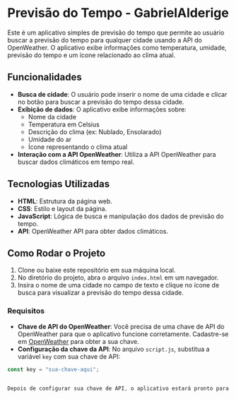 # Previsão do Tempo - GabrielAlderige

Este é um aplicativo simples de previsão do tempo que permite ao usuário buscar a previsão do tempo para qualquer cidade usando a API do OpenWeather. O aplicativo exibe informações como temperatura, umidade, previsão do tempo e um ícone relacionado ao clima atual.

## Funcionalidades

- **Busca de cidade**: O usuário pode inserir o nome de uma cidade e clicar no botão para buscar a previsão do tempo dessa cidade.
- **Exibição de dados**: O aplicativo exibe informações sobre:
  - Nome da cidade
  - Temperatura em Celsius
  - Descrição do clima (ex: Nublado, Ensolarado)
  - Umidade do ar
  - Ícone representando o clima atual
- **Interação com a API OpenWeather**: Utiliza a API OpenWeather para buscar dados climáticos em tempo real.

## Tecnologias Utilizadas

- **HTML**: Estrutura da página web.
- **CSS**: Estilo e layout da página.
- **JavaScript**: Lógica de busca e manipulação dos dados de previsão do tempo.
- **API**: OpenWeather API para obter dados climáticos.

## Como Rodar o Projeto

1. Clone ou baixe este repositório em sua máquina local.
2. No diretório do projeto, abra o arquivo `index.html` em um navegador.
3. Insira o nome de uma cidade no campo de texto e clique no ícone de busca para visualizar a previsão do tempo dessa cidade.

### Requisitos

- **Chave de API do OpenWeather**: Você precisa de uma chave de API do OpenWeather para que o aplicativo funcione corretamente. Cadastre-se em [OpenWeather](https://openweathermap.org/) para obter a sua chave.
- **Configuração da chave da API**: No arquivo `script.js`, substitua a variável `key` com sua chave de API:

```javascript
const key = "sua-chave-aqui";


Depois de configurar sua chave de API, o aplicativo estará pronto para ser usado.